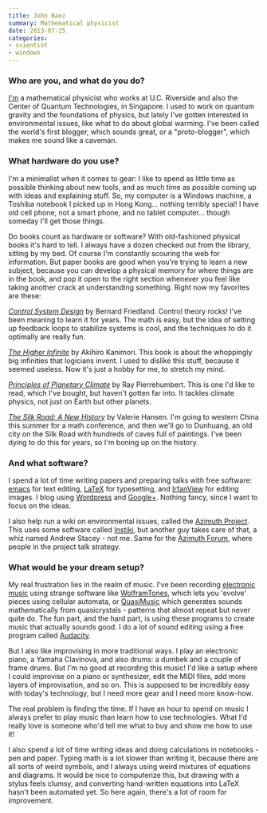 ```yaml
---
title: John Baez
summary: Mathematical physicist
date: 2013-07-25
categories:
- scientist
- windows
---
```


### Who are you, and what do you do?

[I'm](http://johncarlosbaez.wordpress.com/ "John's weblog.") a mathematical physicist who works at U.C. Riverside and also the Center of Quantum Technologies, in Singapore. I used to work on quantum gravity and the foundations of physics, but lately I've gotten interested in environmental issues, like what to do about global warming. I've been called the world's first blogger, which sounds great, or a "proto-blogger", which makes me sound like a caveman.

### What hardware do you use?

I'm a minimalist when it comes to gear: I like to spend as little time as possible thinking about new tools, and as much time as possible coming up with ideas and explaining stuff. So, my computer is a Windows machine, a Toshiba notebook I picked up in Hong Kong... nothing terribly special! I have old cell phone, not a smart phone, and no tablet computer... though someday I'll get those things.

Do books count as hardware or software? With old-fashioned physical books it's hard to tell. I always have a dozen checked out from the library, sitting by my bed. Of course I'm constantly scouring the web for information. But paper books are good when you're trying to learn a new subject, because you can develop a physical memory for where things are in the book, and pop it open to the right section whenever you feel like taking another crack at understanding something. Right now my favorites are these:

[*Control System Design*](http://www.amazon.com/Control-System-Design-Introduction-ebook/dp/B008TVLNI0/ "'Control System Design' on Amazon.") by Bernard Friedland. Control theory rocks! I've been meaning to learn it for years. The math is easy, but the idea of setting up feedback loops to stabilize systems is cool, and the techniques to do it optimally are really fun.

[*The Higher Infinite*](http://www.amazon.com/Higher-Infinite-Beginnings-Monographs-Mathematics/dp/3540888667/ "'The Higher Infinite' on Amazon.") by Akihiro Kanimori. This book is about the whoppingly big infinities that logicians invent. I used to dislike this stuff, because it seemed useless. Now it's just a hobby for me, to stretch my mind.

[*Principles of Planetary Climate*](http://www.amazon.com/Principles-Planetary-Climate-Raymond-Pierrehumbert/dp/0521865565/ "'Principles of Planetary Climate' on Amazon.") by Ray Pierrehumbert. This is one I'd like to read, which I've bought, but haven't gotten far into. It tackles climate physics, not just on Earth but other planets. 

[*The Silk Road: A New History*](http://www.amazon.com/Silk-Road-New-History-ebook/dp/B008YGWQT0/ "'The Silk Road' on Amazon.") by Valerie Hansen. I'm going to western China this summer for a math conference, and then we'll go to Dunhuang, an old city on the Silk Road with hundreds of caves full of paintings. I've been dying to do this for years, so I'm boning up on the history. 

### And what software?

I spend a lot of time writing papers and preparing talks with free software: [emacs][] for text editing, [LaTeX][] for typesetting, and [IrfanView][] for editing images. I blog 
using [Wordpress][] and [Google+](https://plus.google.com/u/0/117663015413546257905/posts "John's Google+ account."). Nothing fancy, since I want to focus on the ideas.

I also help run a wiki on environmental issues, called the [Azimuth Project](http://www.azimuthproject.org/azimuth/show/HomePage "The Azimuth's wiki."). This uses some software called [Instiki][], but another guy takes care of that, a whiz named Andrew Stacey - not me. Same for the [Azimuth Forum](http://azimuth.mathforge.org/ "The Azimuth forum."), where people in the project talk strategy.

### What would be your dream setup?

My real frustration lies in the realm of music. I've been recording [electronic music](http://math.ucr.edu/home/baez/music/ "John's music.") using strange software like [WolframTones][], which lets you 'evolve' pieces using cellular automata, or [QuasiMusic][] which generates sounds mathematically from quasicrystals - patterns that almost repeat but never quite do. The fun part, and the hard part, is using these programs to create music that actually sounds good. I do a lot of sound editing using a free program called [Audacity][]. 

But I also like improvising in more traditional ways. I play an electronic piano, a Yamaha Clavinova, and also drums: a dumbek and a couple of frame drums. But I'm no good at recording this music! I'd like a setup where I could improvise on a piano or synthesizer, edit the MIDI files, add more layers of improvisation, and so on. This is supposed to be incredibly easy with today's technology, but I need more gear and I need more know-how.

The real problem is finding the time. If I have an hour to spend on music I always prefer to play music than learn how to use technologies. What I'd really love is someone who'd tell me what to buy and show me how to use it!

I also spend a lot of time writing ideas and doing calculations in notebooks - pen and paper. Typing math is a lot slower than writing it, because there are all sorts of weird symbols, and I always using weird mixtures of equations and diagrams. It would be nice to computerize this, but drawing with a stylus feels clumsy, and converting hand-written equations into LaTeX hasn't been automated yet. So here again, there's a lot of room for improvement.

[audacity]: https://sourceforge.net/projects/audacity/ "An open-source, cross-platform audio editor."
[emacs]: http://www.gnu.org/software/emacs/ "An extensible, customizable, free/libre text editor — and more."
[instiki]: https://github.com/parasew/instiki "Wiki software."
[irfanview]: https://www.irfanview.com/ "An image viewer/editor for Windows."
[latex]: https://www.latex-project.org/ "Typesetting software."
[quasimusic]: http://www.gregegan.net/APPLETS/34/34.html "A Java app for mathematically generating music."
[wolframtones]: https://tones.wolfram.com:443/ "An audio generating tool."
[wordpress]: https://wordpress.com/ "Weblog publishing software."
